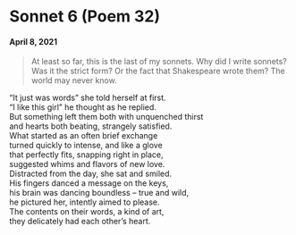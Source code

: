 # Sonnet 6 (Poem 32)   
#### April 8, 2021                   
    
> At least so far, this is the last of my sonnets. Why did I write sonnets? Was it the strict form? Or the fact that Shakespeare wrote them? The world may never know.    
  
“It just was words” she told herself at first.  
“I like this girl” he thought as he replied.  
But something left them both with unquenched thirst  
and hearts both beating, strangely satisfied.  
What started as an often brief exchange  
turned quickly to intense, and like a glove  
that perfectly fits, snapping right in place,  
suggested whims and flavors of new love.  
Distracted from the day, she sat and smiled.  
His fingers danced a message on the keys,  
his brain was dancing boundless – true and wild,  
he pictured her, intently aimed to please.  
The contents on their words, a kind of art,  
they delicately had each other’s heart.